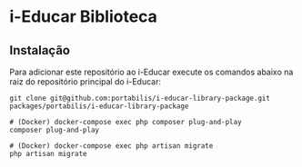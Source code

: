 # i-Educar Biblioteca

## Instalação

Para adicionar este repositório ao i-Educar execute os comandos abaixo na raiz do repositório principal do i-Educar:

```
git clone git@github.com:portabilis/i-educar-library-package.git packages/portabilis/i-educar-library-package

# (Docker) docker-compose exec php composer plug-and-play
composer plug-and-play

# (Docker) docker-compose exec php artisan migrate
php artisan migrate
```
